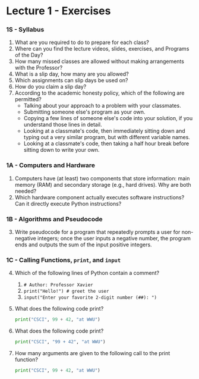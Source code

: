# Lecture 1 - Exercises

### 1S - Syllabus

1. What are you required to do to prepare for each class?
1. Where can you find the lecture videos, slides, exercises, and Programs of the Day? 
1. How many missed classes are allowed without making arrangements with the Professor?
1. What is a slip day, how many are you allowed?
1. Which assignments can slip days be used on?
1. How do you claim a slip day?
1. According to the academic honesty policy, which of the following are permitted?
   * Talking about your approach to a problem with your classmates.
   * Submitting someone else's program as your own.
   * Copying a few lines of someone else's code into your solution, if you understand those lines in detail.
   * Looking at a classmate's code, then immediately sitting down and typing out a very similar program, but with different variable names.
   * Looking at a classmate's code, then taking a half hour break before sitting down to write your own.   

### 1A - Computers and Hardware

1. Computers have (at least) two components that store information: main memory (RAM) and secondary storage (e.g., hard drives). Why are both needed?
2. Which hardware component actually executes software instructions? Can it directly execute Python instructions?

### 1B - Algorithms and Pseudocode

3. Write pseudocode for a program that repeatedly prompts a user for non-negative integers; once the user inputs a negative number, the program ends and outputs the sum of the input positive integers.

### 1C - Calling Functions, `print`, and `input`

4. Which of the following lines of Python contain a comment?
   1. `# Author: Professor Xavier`
   2. `print("Hello!") # greet the user`
   3. `input("Enter your favorite 2-digit number (##): ")`
5. What does the following code print?

   ```python
   print("CSCI", 99 + 42, "at WWU")
   ```

6. What does the following code print?

   ```python
   print("CSCI", "99 + 42", "at WWU")
   ```

7. How many arguments are given to the following call to the print function?

   ```python
   print("CSCI", 99 + 42, "at WWU")
   ```
